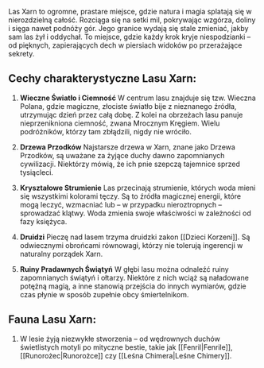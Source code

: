 Las Xarn to ogromne, prastare miejsce, gdzie natura i magia splatają się w nierozdzielną całość. Rozciąga się na setki mil, pokrywając wzgórza, doliny i sięga nawet podnóży gór. Jego granice wydają się stale zmieniać, jakby sam las żył i oddychał. To miejsce, gdzie każdy krok kryje niespodzianki – od pięknych, zapierających dech w piersiach widoków po przerażające sekrety.

## Cechy charakterystyczne Lasu Xarn:

1. **Wieczne Światło i Ciemność**
    W centrum lasu znajduje się tzw. Wieczna Polana, gdzie magiczne, złociste światło bije z nieznanego źródła, utrzymując dzień przez całą dobę. Z kolei na obrzeżach lasu panuje nieprzenikniona ciemność, zwana Mrocznym Kręgiem. Wielu podróżników, którzy tam zbłądzili, nigdy nie wróciło.
    
2. **Drzewa Przodków**
    Najstarsze drzewa w Xarn, znane jako Drzewa Przodków, są uważane za żyjące duchy dawno zapomnianych cywilizacji. Niektórzy mówią, że ich pnie szepczą tajemnice sprzed tysiącleci.
    
3. **Kryształowe Strumienie**
    Las przecinają strumienie, których woda mieni się wszystkimi kolorami tęczy. Są to źródła magicznej energii, które mogą leczyć, wzmacniać lub – w przypadku nieroztropnych – sprowadzać klątwy. Woda zmienia swoje właściwości w zależności od fazy księżyca.
    
4. **Druidzi**
	 Pieczę nad lasem trzyma druidzki zakon [[Dzieci Korzeni]]. Są odwiecznymi obrońcami równowagi, którzy nie tolerują ingerencji w naturalny porządek Xarn.
	 
1. **Ruiny Pradawnych Świątyń** 
    W głębi lasu można odnaleźć ruiny zapomnianych świątyń i ołtarzy. Niektóre z nich wciąż są naładowane potężną magią, a inne stanowią przejścia do innych wymiarów, gdzie czas płynie w sposób zupełnie obcy śmiertelnikom.

## Fauna Lasu Xarn:
1. W lesie żyją niezwykłe stworzenia – od wędrownych duchów świetlistych motyli po mityczne bestie, takie jak [[Fenril|Fenrile]], [[Runorożec|Runorożce]] czy [[Leśna Chimera|Leśne Chimery]].